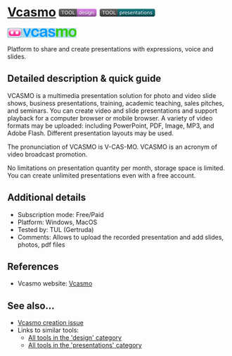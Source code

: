 # [Vcasmo](https://www.vcasmo.com/)  [<img src="images/design.png" align="bottom">](https://github.com/e-CLOSE/Toolbox/issues?q=label%3A01_TOOL+label%3Adesign) [<img src="images/presentations.png" align="bottom">](https://github.com/e-CLOSE/Toolbox/issues?q=label%3A01_TOOL+label%3Apresentations)

![Vcasmo Logo](images/vcasmo.png)

Platform to share and create presentations with expressions, voice and slides.


## Detailed description & quick guide

VCASMO is a multimedia presentation solution for photo and video slide shows, business presentations, training, academic teaching, sales pitches, and seminars. You can create video and slide presentations and support playback for a computer browser or mobile browser. A variety of video formats may be uploaded: including PowerPoint, PDF, Image, MP3, and Adobe Flash. Different presentation layouts may be used. 

The pronunciation of VCASMO is V-CAS-MO.
VCASMO is an acronym of video broadcast promotion.

No limitations on presentation quantity per month, storage space is limited. You can create unlimited presentations even with a free account. 

## Additional details

- Subscription mode: Free/Paid
- Platform: Windows, MacOS
- Tested by: TUL (Gertruda)
- Comments: Allows to upload the recorded presentation and add slides, photos, pdf files


## References

- Vcasmo website: [Vcasmo](https://www.vcasmo.com/)


## See also...

- [Vcasmo creation issue](https://github.com/e-CLOSE/Toolbox/issues/166)
- Links to similar tools:
  - [All tools in the 'design' category](https://github.com/e-CLOSE/Toolbox/issues?q=label%3A01_TOOL+label%3Adesign)
  - [All tools in the 'presentations' category](https://github.com/e-CLOSE/Toolbox/issues?q=label%3A01_TOOL+label%3Apresentations)
